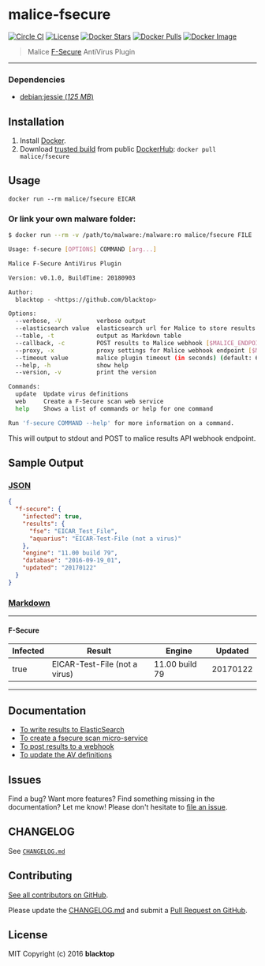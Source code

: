 # malice-fsecure

[![Circle CI](https://circleci.com/gh/malice-plugins/fsecure.png?style=shield)](https://circleci.com/gh/malice-plugins/fsecure) [![License](http://img.shields.io/:license-mit-blue.svg)](http://doge.mit-license.org) [![Docker Stars](https://img.shields.io/docker/stars/malice/fsecure.svg)](https://hub.docker.com/r/malice/fsecure/) [![Docker Pulls](https://img.shields.io/docker/pulls/malice/fsecure.svg)](https://hub.docker.com/r/malice/fsecure/) [![Docker Image](https://img.shields.io/badge/docker%20image-2.94GB-blue.svg)](https://hub.docker.com/r/malice/fsecure/)

> Malice [F-Secure](https://www.f-secure.com/en/web/business_global/downloads/linux-security/latest) AntiVirus Plugin

---

### Dependencies

- [debian:jessie (_125 MB_\)](https://index.docker.io/_/debian/)

## Installation

1. Install [Docker](https://www.docker.io/).
2. Download [trusted build](https://hub.docker.com/r/malice/fsecure/) from public [DockerHub](https://hub.docker.com): `docker pull malice/fsecure`

## Usage

```
docker run --rm malice/fsecure EICAR
```

### Or link your own malware folder:

```bash
$ docker run --rm -v /path/to/malware:/malware:ro malice/fsecure FILE

Usage: f-secure [OPTIONS] COMMAND [arg...]

Malice F-Secure AntiVirus Plugin

Version: v0.1.0, BuildTime: 20180903

Author:
  blacktop - <https://github.com/blacktop>

Options:
  --verbose, -V          verbose output
  --elasticsearch value  elasticsearch url for Malice to store results [$MALICE_ELASTICSEARCH_URL]
  --table, -t            output as Markdown table
  --callback, -c         POST results to Malice webhook [$MALICE_ENDPOINT]
  --proxy, -x            proxy settings for Malice webhook endpoint [$MALICE_PROXY]
  --timeout value        malice plugin timeout (in seconds) (default: 60) [$MALICE_TIMEOUT]
  --help, -h             show help
  --version, -v          print the version

Commands:
  update  Update virus definitions
  web     Create a F-Secure scan web service
  help    Shows a list of commands or help for one command

Run 'f-secure COMMAND --help' for more information on a command.
```

This will output to stdout and POST to malice results API webhook endpoint.

## Sample Output

### [JSON](https://github.com/malice-plugins/fsecure/blob/master/docs/results.json)

```json
{
  "f-secure": {
    "infected": true,
    "results": {
      "fse": "EICAR_Test_File",
      "aquarius": "EICAR-Test-File (not a virus)"
    },
    "engine": "11.00 build 79",
    "database": "2016-09-19_01",
    "updated": "20170122"
  }
}
```

### [Markdown](https://github.com/malice-plugins/fsecure/blob/master/docs/SAMPLE.md)

---

#### F-Secure

| Infected | Result                        | Engine         | Updated  |
| -------- | ----------------------------- | -------------- | -------- |
| true     | EICAR-Test-File (not a virus) | 11.00 build 79 | 20170122 |

---

## Documentation

- [To write results to ElasticSearch](https://github.com/malice-plugins/fsecure/blob/master/docs/elasticsearch.md)
- [To create a fsecure scan micro-service](https://github.com/malice-plugins/fsecure/blob/master/docs/web.md)
- [To post results to a webhook](https://github.com/malice-plugins/fsecure/blob/master/docs/callback.md)
- [To update the AV definitions](https://github.com/malice-plugins/fsecure/blob/master/docs/update.md)

## Issues

Find a bug? Want more features? Find something missing in the documentation? Let me know! Please don't hesitate to [file an issue](https://github.com/malice-plugins/fsecure/issues/new).

## CHANGELOG

See [`CHANGELOG.md`](https://github.com/malice-plugins/fsecure/blob/master/sophos/CHANGELOG.md)

## Contributing

[See all contributors on GitHub](https://github.com/malice-plugins/fsecure/graphs/contributors).

Please update the [CHANGELOG.md](https://github.com/malice-plugins/fsecure/blob/master/sophos/CHANGELOG.md) and submit a [Pull Request on GitHub](https://help.github.com/articles/using-pull-requests/).

## License

MIT Copyright (c) 2016 **blacktop**
